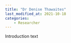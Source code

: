 ```yaml
---
title: "Dr Denise Thawaites"
last_modified_at: 2021-10-18
categories:
    - Researcher
---
```


Introduction text
